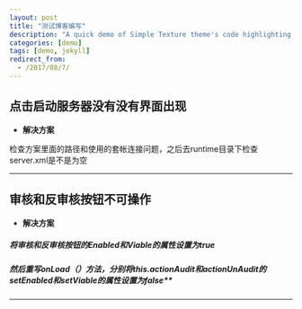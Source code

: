 ```yaml
---
layout: post
title: "测试博客编写"
description: "A quick demo of Simple Texture theme's code highlighting features"
categories: [demo]
tags: [demo, jekyll]
redirect_from:
  - /2017/08/7/
---
```


## 点击启动服务器没有没有界面出现
- **解决方案**

检查方案里面的路径和使用的套帐连接问题，之后去runtime目录下检查server.xml是不是为空

------------------


## 审核和反审核按钮不可操作
- **解决方案**

##### 将审核和反审核按钮的Enabled和Viable的属性设置为true

##### 然后重写onLoad（）方法，分别将this.actionAudit和actionUnAudit的setEnabled和setViable的属性设置为false**
-------------------
